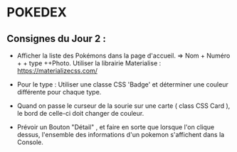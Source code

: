 # POKEDEX



## Consignes du  Jour 2 : 


* Afficher la liste des Pokémons dans la page d'accueil. 
  => Nom + Numéro + + type ++Photo. 
  Utiliser la librairie Materialise : 
  https://materializecss.com/

* Pour le type : Utiliser une classe CSS 'Badge' et déterminer une couleur différente pour chaque type.  

* Quand on passe le curseur de la sourie sur une carte ( class CSS Card ), le bord de celle-ci doit changer de couleur. 

* Prévoir un Bouton "Détail" , et faire en sorte que lorsque l'on clique dessus, l'ensemble des informations d'un pokemon s'affichent dans la Console. 

